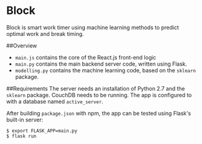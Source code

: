 # Block
Block is smart work timer using machine learning methods to predict optimal work and break timing.

##Overview
* `main.js` contains the core of the React.js front-end logic
* `main.py` contains the main backend server code, written using Flask.
* `modelling.py` contains the machine learning code, based on the `sklearn` package.

##Requirements
The server needs an installation of Python 2.7 and the `sklearn` package. CouchDB needs to be running. The app is configured to with a database named `active_server`.

After building `package.json` with npm, the app can be tested using Flask's built-in server:
```
$ export FLASK_APP=main.py
$ flask run
```
